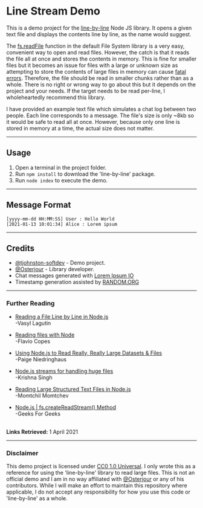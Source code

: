 # Line Stream Demo

This is a demo project for the [line-by-line](https://www.npmjs.com/package/line-by-line) Node JS library. It opens a given text file and displays the contents line by line, as the name would suggest.

The [fs.readFile](https://nodejs.org/api/fs.html#fs_fs_readfile_path_options_callback) function in the default File System library is a very easy, convenient way to open and read files. However, the catch is that it reads the file all at once and stores the contents in memory. This is fine for smaller files but it becomes an issue for files with a large or unknown size as attempting to store the contents of large files in memory can cause [fatal errors](https://blog.asayer.io/javascript-heap-out-of-memory-error). Therefore, the file should be read in smaller chunks rather than as a whole. There is no right or wrong way to go about this but it depends on the project and your needs. If the target needs to be read per-line, I wholeheartedly recommend this library.

I have provided an example text file which simulates a chat log between two people. Each line corresponds to a message. The file's size is only ~8kb so it would be safe to read all at once. However, because only one line is stored in memory at a time, the actual size does not matter.

---

## Usage
1. Open a terminal in the project folder.
2. Run `npm install` to download the 'line-by-line' package.
3. Run `node index` to execute the demo.

---

## Message Format

```
[yyyy-mm-dd HH:MM:SS] User : Hello World
[2021-01-13 10:01:34] Alice : Lorem ipsum
```

---

## Credits
* [@tjohnston-softdev](https://github.com/tjohnston-softdev) - Demo project.
* [@Osterjour](https://github.com/Osterjour) - Library developer.
* Chat messages generated with [Lorem Ipsum IO](https://loremipsum.io)
* Timestamp generation assisted by [RANDOM.ORG](https://www.random.org/)

---

### Further Reading
* [Reading a File Line by Line in Node.js](https://stackabuse.com/reading-a-file-line-by-line-in-node-js/)   
\-Vasyl Lagutin

* [Reading files with Node](https://flaviocopes.com/node-reading-files/)   
\-Flavio Copes

* [Using Node.js to Read Really, Really Large Datasets & Files](https://itnext.io/using-node-js-to-read-really-really-large-files-pt-1-d2057fe76b33)   
\-Paige Niedringhaus

* [Node.js streams for handling huge files](https://medium.com/@searchkisu/node-js-streams-for-handling-huge-files-3e5781f0c35d)   
\-Krishna Singh

* [Reading Large Structured Text Files in Node.js](https://medium.com/swlh/reading-large-structured-text-files-in-node-js-7c4c4b84332b)   
\-Momtchil Momtchev

* [Node.js | fs.createReadStream\(\) Method](https://www.geeksforgeeks.org/node-js-fs-createreadstream-method/)   
\-Geeks For Geeks

\
**Links Retrieved:** 1 April 2021

---

### Disclaimer
This demo project is licensed under [CC0 1.0 Universal](https://creativecommons.org/publicdomain/zero/1.0/). I only wrote this as a reference for using the 'line-by-line' library to read large files. This is not an official demo and I am in no way affiliated with [@Osterjour](https://github.com/Osterjour) or any of his contributors. While I will make an effort to maintain this repository where applicable, I do not accept any responsibility for how you use this code or 'line-by-line' as a whole.
